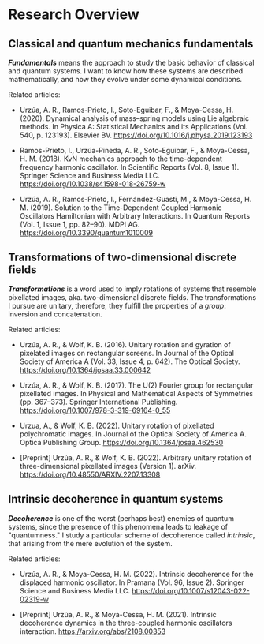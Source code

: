 # Research Overview


## Classical and quantum mechanics fundamentals

**_Fundamentals_** means the approach to study the basic behavior of classical and quantum systems. I want to know how these systems are described mathematically, and how they evolve under some dynamical conditions.

Related articles:

* Urzúa, A. R., Ramos-Prieto, I., Soto-Eguibar, F., & Moya-Cessa, H.  (2020). Dynamical analysis of mass–spring models using Lie algebraic  methods. In Physica A: Statistical Mechanics and its Applications (Vol.  540, p. 123193). Elsevier BV.  https://doi.org/10.1016/j.physa.2019.123193

* Ramos-Prieto, I., Urzúa-Pineda, A. R., Soto-Eguibar, F., &  Moya-Cessa, H. M. (2018). KvN mechanics approach to the time-dependent  frequency harmonic oscillator. In Scientific Reports (Vol. 8, Issue 1).  Springer Science and Business Media LLC.  https://doi.org/10.1038/s41598-018-26759-w

* Urzúa, A. R., Ramos-Prieto, I., Fernández-Guasti, M., & Moya-Cessa,  H. M. (2019). Solution to the Time-Dependent Coupled Harmonic  Oscillators Hamiltonian with Arbitrary Interactions. In Quantum Reports  (Vol. 1, Issue 1, pp. 82–90). MDPI AG.  https://doi.org/10.3390/quantum1010009

## Transformations of two-dimensional discrete fields

**_Transformations_** is a word used to imply rotations of systems that resemble pixellated images, aka. two-dimensional discrete fields. The transformations I pursue are unitary, therefore, they fulfill the properties of a _group_: inversion and concatenation.

Related articles:

* Urzúa, A. R., & Wolf, K. B. (2016). Unitary rotation and gyration of pixelated images on rectangular screens. In Journal of the Optical  Society of America A (Vol. 33, Issue 4, p. 642). The Optical Society.  https://doi.org/10.1364/josaa.33.000642

* Urzúa, A. R., & Wolf, K. B. (2017). The U(2) Fourier group for  rectangular pixellated images. In Physical and Mathematical Aspects of  Symmetries (pp. 367–373). Springer International Publishing.  https://doi.org/10.1007/978-3-319-69164-0_55

* Urzua, A., & Wolf, K. B. (2022). Unitary rotation of pixellated polychromatic images. In Journal of the Optical Society of America A. Optica Publishing Group. https://doi.org/10.1364/josaa.462530

* [Preprint] Urzúa, A. R., & Wolf, K. B. (2022). Arbitrary unitary rotation of three-dimensional pixellated images (Version 1). arXiv. https://doi.org/10.48550/ARXIV.2207.13308

## Intrinsic decoherence in quantum systems

**_Decoherence_** is one of the worst (perhaps best) enemies of quantum systems, since the presence of this phenomena leads to leakage of "quantumness." I study a particular scheme of decoherence called _intrinsic_, that arising from the mere evolution of the system.

Related articles:

* Urzúa, A. R., & Moya-Cessa, H. M. (2022). Intrinsic decoherence for  the displaced harmonic oscillator. In Pramana (Vol. 96, Issue 2).  Springer Science and Business Media LLC.  https://doi.org/10.1007/s12043-022-02319-w

* [Preprint] Urzúa, A. R., & Moya-Cessa,  H. M.  (2021). Intrinsic decoherence dynamics in the three-coupled harmonic  oscillators interaction. https://arxiv.org/abs/2108.00353

